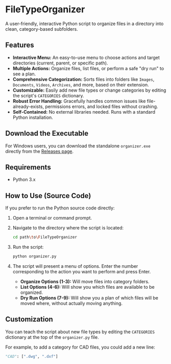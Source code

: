 # FileTypeOrganizer

A user-friendly, interactive Python script to organize files in a directory into clean, category-based subfolders.

## Features

- **Interactive Menu:** An easy-to-use menu to choose actions and target directories (current, parent, or specific path).
- **Multiple Actions:** Organize files, list files, or perform a safe "dry run" to see a plan.
- **Comprehensive Categorization:** Sorts files into folders like `Images`, `Documents`, `Videos`, `Archives`, and more, based on their extension.
- **Customizable:** Easily add new file types or change categories by editing the script's `CATEGORIES` dictionary.
- **Robust Error Handling:** Gracefully handles common issues like file-already-exists, permissions errors, and locked files without crashing.
- **Self-Contained:** No external libraries needed. Runs with a standard Python installation.

## Download the Executable

For Windows users, you can download the standalone `organizer.exe` directly from the [Releases page]([https://github.com/YourUsername/FileTypeOrganizer/releases](https://github.com/rohitkusharma/FileTypeOrganizer/releases/tag/v1.0.0)).

## Requirements

- Python 3.x

## How to Use (Source Code)

If you prefer to run the Python source code directly:

1.  Open a terminal or command prompt.
2.  Navigate to the directory where the script is located:
    ```sh
    cd path\to\FileTypeOrganizer
    ```
3.  Run the script:
    ```sh
    python organizer.py
    ```
4.  The script will present a menu of options. Enter the number corresponding to the action you want to perform and press Enter.

    - **Organize Options (1-3):** Will move files into category folders.
    - **List Options (4-6):** Will show you which files are available to be organized.
    - **Dry Run Options (7-9):** Will show you a plan of which files will be moved where, without actually moving anything.

## Customization

You can teach the script about new file types by editing the `CATEGORIES` dictionary at the top of the `organizer.py` file.

For example, to add a category for CAD files, you could add a new line:

```python
"CAD": [".dwg", ".dxf"]
```

